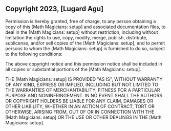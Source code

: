 ## Copyright 2023, [Lugard Agu]

Permission is hereby granted, free of charge, to any person obtaining a copy of this [Math Magicians: setup] and associated documentation files, to deal in the [Math Magicians: setup] without restriction, including without limitation the rights to use, copy, modify, merge, publish, distribute, sublicense, and/or sell copies of the [Math Magicians: setup], and to permit persons to whom the [Math Magicians: setup] is furnished to do so, subject to the following conditions:

The above copyright notice and this permission notice shall be included in all copies or substantial portions of the [Math Magicians: setup].

THE [Math Magicians: setup] IS PROVIDED "AS IS", WITHOUT WARRANTY OF ANY KIND, EXPRESS OR IMPLIED, INCLUDING BUT NOT LIMITED TO THE WARRANTIES OF MERCHANTABILITY, FITNESS FOR A PARTICULAR PURPOSE AND NONINFRINGEMENT. IN NO EVENT SHALL THE AUTHORS OR COPYRIGHT HOLDERS BE LIABLE FOR ANY CLAIM, DAMAGES OR OTHER LIABILITY, WHETHER IN AN ACTION OF CONTRACT, TORT OR OTHERWISE, ARISING FROM, OUT OF OR IN CONNECTION WITH THE [Math Magicians: setup] OR THE USE OR OTHER DEALINGS IN THE [Math Magicians: setup].
